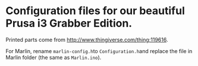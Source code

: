 # Configuration files for our beautiful Prusa i3 Grabber Edition.

Printed parts come from http://www.thingiverse.com/thing:119616.

For Marlin, rename `marlin-config.h`to `Configuration.h`and replace the file in Marlin folder (the same as `Marlin.ino`).
